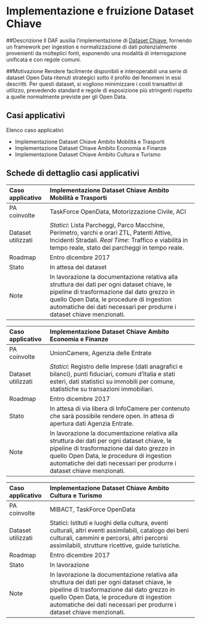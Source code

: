 # Implementazione e fruizione Dataset Chiave


##Descrizione 
Il DAF ausilia l’implementazione di [Dataset Chiave](http://elenco-basi-di-dati-chiave.readthedocs.io/it/latest/index.html), fornendo un framework per ingestion e normalizzazione di dati potenzialmente provenienti da molteplici fonti, esponendo una modalità di interrogazione unificata e con regole comuni.

##Motivazione
Rendere facilmente disponibili e interoperabili una serie di dataset Open Data ritenuti strategici sotto il profilo dei fenomeni in essi descritti. Per questi dataset, si vogliono minimizzare i costi transattivi di utilizzo, prevedendo standard e regole di esposizione più stringenti rispetto a quelle normalmente previste per gli Open Data.

## Casi applicativi

Elenco caso applicativi:

- Implementazione Dataset Chiave Ambito Mobilità e Trasporti
- Implementazione Dataset Chiave Ambito Economia e Finanze
- Implementazione Dataset Chiave Ambito Cultura e Turismo

## Schede di dettaglio casi applicativi

| Caso applicativo |  Implementazione Dataset Chiave Ambito Mobilità e Trasporti |
|:---|:---|
| PA coinvolte |  TaskForce OpenData, Motorizzazione Civile, ACI|
| Dataset utilizzati | *Statici*: Lista Parcheggi, Parco Macchine, Perimetro, varchi e orari ZTL, Patenti Attive, Incidenti Stradali. *Real Time*: Traffico e viabilità in tempo reale, stato dei parcheggi in tempo reale. |
| Roadmap |  Entro dicembre 2017 |
| Stato |  In attesa dei dataset |
| Note | In lavorazione la documentazione relativa alla struttura dei dati per ogni dataset chiave, le pipeline di trasformazione dal dato grezzo in quello Open Data, le procedure di ingestion automatiche dei dati necessari per produrre i dataset chiave menzionati.|



| Caso applicativo | Implementazione Dataset Chiave Ambito Economia e Finanze |
|:---|:---|
| PA coinvolte | UnionCamere, Agenzia delle Entrate |
| Dataset utilizzati | *Statici*: Registro delle Imprese (dati anagrafici e bilanci), punti fiduciari, comuni d’Italia e stati esteri, dati statistici su immobili per comune, statistiche su transazioni immobiliari.|
| Roadmap |  Entro dicembre 2017 |
| Stato | In attesa di via libera di InfoCamere per contenuto che sarà possibile rendere open. In attesa di apertura dati Agenzia Entrate.|
| Note | In lavorazione la documentazione relativa alla struttura dei dati per ogni dataset chiave, le pipeline di trasformazione dal dato grezzo in quello Open Data, le procedure di ingestion automatiche dei dati necessari per produrre i dataset chiave menzionati. |

| Caso applicativo | Implementazione Dataset Chiave Ambito Cultura e Turismo |
|:---|:---|
|  PA coinvolte | MIBACT, TaskForce OpenData |
| Dataset utilizzati | Statici: Istituti e luoghi della cultura, eventi culturali, altri eventi assimilabili, catalogo dei beni culturali, cammini e percorsi, altri percorsi assimilabili, strutture ricettive, guide turistiche. |
| Roadmap | Entro dicembre 2017 |
| Stato | In lavorazione |
| Note | In lavorazione la documentazione relativa alla struttura dei dati per ogni dataset chiave, le pipeline di trasformazione dal dato grezzo in quello Open Data, le procedure di ingestion automatiche dei dati necessari per produrre i dataset chiave menzionati.|
